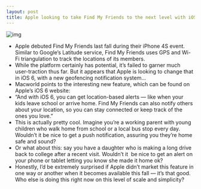 ```yaml
---
layout: post
title: Apple looking to take Find My Friends to the next level with iOS 6
---
```

![img](http://media.idownloadblog.com/wp-content/uploads/2012/06/find-my-friends-ios-6.jpg)
* Apple debuted Find My Friends last fall during their iPhone 4S event. Similar to Google’s Latitude service, Find My Friends uses GPS and Wi-Fi triangulation to track the locations of its members.
* While the platform certainly has potential, it’s failed to garner much user-traction thus far. But it appears that Apple is looking to change that in iOS 6, with a new geofencing notification system…
* Macworld points to the interesting new feature, which can be found on Apple’s iOS 6 website:
* “And with iOS 6, you can get location-based alerts — like when your kids leave school or arrive home. Find My Friends can also notify others about your location, so you can stay connected or keep track of the ones you love.”
* This is actually pretty cool. Imagine you’re a working parent with young children who walk home from school or a local bus stop every day. Wouldn’t it be nice to get a push notification, assuring you they’re home safe and sound?
* Or what about this: say you have a daughter who is making a long drive back to college after a recent visit. Wouldn’t it  be nice to get an alert on your phone or tablet letting you know she made it home ok?
* Honestly, I’d be extremely surprised if Apple didn’t market this feature in one way or another when it becomes available this fall — it’s that good. Who else is doing this right now on this level of scale and simplicity?

